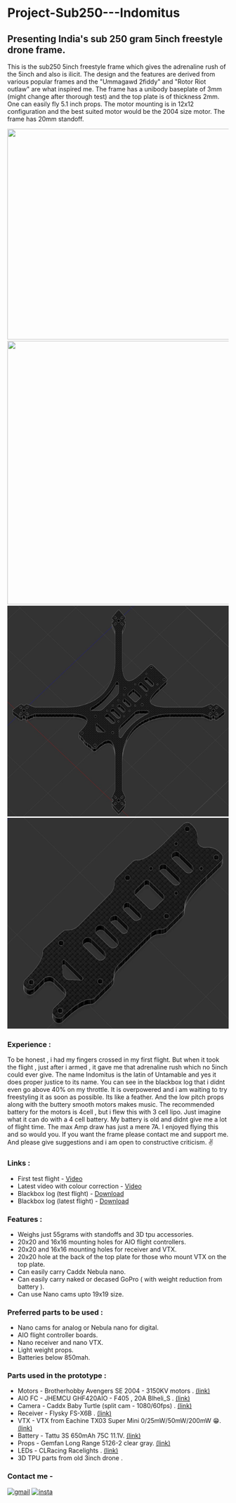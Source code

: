 # Project-Sub250---Indomitus

## Presenting India's sub 250 gram 5inch freestyle drone frame. 

This is the sub250 5inch freestyle frame which gives the adrenaline rush of the 5inch and also is ilicit. The design and the features are derived from various popular frames
and the "Ummagawd 2fiddy" and "Rotor Riot outlaw" are what inspired me. The frame has a unibody baseplate of 3mm (might change after thorough test) and the top plate is of thickness 2mm. One can easily fly 5.1 inch props. The motor mounting is in 12x12 configuration and the best suited motor would be the 2004 size motor. The frame has 20mm standoff.

<p align="center">
<img src="https://github.com/BlueBlaze6335/Project-Sub250---Indomitus/blob/main/Assets/DSC03077.jpg" width="720" height="480" >
<img src="https://github.com/BlueBlaze6335/Project-Sub250---Indomitus/blob/main/Assets/DSC03080.jpg" width="720" height="600" >
<img src="https://github.com/BlueBlaze6335/Project-Sub250---Indomitus/blob/main/Assets/bp.jpg" width="720" height="480" >
<img src="https://github.com/BlueBlaze6335/Project-Sub250---Indomitus/blob/main/Assets/tp.jpg" width="720" height="480" > 
</p> 

### Experience :

To be honest , i had my fingers crossed in my first flight. But when it took the flight , just after i armed , it gave me that adrenaline rush which no 5inch could ever give. The name Indomitus is the latin of Untamable and yes it does proper justice to its name. You can see in the blackbox log that i didnt even go above 40% on my throttle. It is overpowered and i am waiting to try freestyling it as soon as possible. Its like a feather. And the low pitch props along with the buttery smooth motors makes music. The recommended battery for the motors is 4cell , but i flew this with 3 cell lipo. Just imagine what it can do with a 4 cell battery. My battery is old and didnt give me a lot of flight time. The max Amp draw has just a mere 7A. I enjoyed flying this and so would you. If you want the frame please contact me and support me. And please give suggestions and i am open to constructive criticism. ✌️ 

### Links :

* First test flight - <a href="https://drive.google.com/file/d/1JNFzRM3muJlzONINMt8Tqo_ZxjrmnTQV/view?usp=sharing">Video</a>
* Latest video with colour correction - <a href="https://drive.google.com/file/d/1cSog0Enmj8_nftOVJzxGWln0ikH6BFNy/view?usp=sharing">Video</a>
* Blackbox log (test flight) - <a href="https://github.com/BlueBlaze6335/Project-Sub250---Indomitus/blob/main/Assets/Indomitus.BBL">Download</a>
* Blackbox log (latest flight) - <a href="https://github.com/BlueBlaze6335/Project-Sub250---Indomitus/blob/main/Assets/Flight.BBL">Download</a>

### Features :

* Weighs just 55grams with standoffs and 3D tpu accessories.
* 20x20 and 16x16 mounting holes for AIO flight controllers.
* 20x20 and 16x16 mounting holes for receiver and VTX.
* 20x20 hole at the back of the top plate for those who mount VTX on the top plate.
* Can easily carry Caddx Nebula nano.
* Can easily carry naked or decased GoPro ( with weight reduction from battery ).
* Can use Nano cams upto 19x19 size. 

### Preferred parts to be used :

* Nano cams for analog or Nebula nano for digital.
* AIO flight controller boards.
* Nano receiver and nano VTX.
* Light weight props.
* Batteries below 850mah.

### Parts used in the prototype :

* Motors - Brotherhobby Avengers SE 2004 - 3150KV motors . <a href="https://www.banggood.in/4-PCS-BrotherHobby-Avenger-SE-2004-3150KV-4S-Brushless-Motor-for-5-Inch-RC-Drone-FPV-Racing-p-1836766.html?cur_warehouse=CN&rmmds=search">(link)</a>
* AIO FC - JHEMCU GHF420AIO - F405 , 20A Blheli_S . <a href="https://www.banggood.in/20x20mm-JHEMCU-GHF420AIO-F4-OSD-Flight-Controller-w-or-5V-9V-BEC-and-Current-Sensor-AIO-20A-BL_S-2-6S-4In1-Brushless-ESC-Support-DJI-Air-Unit-for-RC-Drone-FPV-Racing-p-1745432.html?cur_warehouse=CN&rmmds=search">(link)</a>
* Camera - Caddx Baby Turtle (split cam - 1080/60fps) . <a href="https://rcmumbai.com/caddx-baby-turtle-whoop-version-black.html">(link)</a>
* Receiver - Flysky FS-X6B .  <a href="https://www.banggood.in/Flysky-X6B-2_4G-6CH-i-BUS-PPM-PWM-Receiver-for-AFHDS-i10-i6s-i6-i6x-i4x-Transmitter-p-1101513.html?cur_warehouse=CN&rmmds=search">(link)</a>
* VTX - VTX from Eachine TX03 Super Mini 0/25mW/50mW/200mW 😁. <a href="https://www.banggood.in/Eachine-TX03-NTSC-Super-Mini-0-or-25mW-or-50mW-or-200mW-Switchable-AIO-5_8G-72CH-VTX-600TVL-1-or-3-Cmos-FPV-Camera-p-1104884.html?cur_warehouse=CN&rmmds=search">(link)</a>
* Battery - Tattu 3S 650mAh 75C 11.1V. <a href="https://lipobattery.in/tattu-650mah-3s1p-75c-11-1v-lipo-battery-with-xt30-connector.html">(link)</a>
* Props - Gemfan Long Range 5126-2 clear gray. <a href="https://rcmumbai.com/gf-long-range-5126-2-blade-clear-gray-2mm.html">(link)</a>
* LEDs - CLRacing Racelights . <a href="https://rcmumbai.com/clracing-race-led-choose-your-color-and-size.html">(link)</a>
* 3D TPU parts from old 3inch drone .



### Contact me -
<p align="left">
<a href="pbanerjee0801@gmail.com"><img src='https://cdn.jsdelivr.net/npm/simple-icons@3.0.1/icons/gmail.svg' alt='gmail' height='20'></a>
<a href="https://www.instagram.com/blueblazefpv/"><img src='https://cdn.jsdelivr.net/npm/simple-icons@3.0.1/icons/instagram.svg' alt='insta' height='20'></a>
</p>


